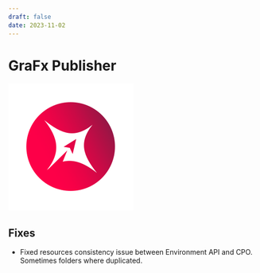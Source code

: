 ```yaml
---
draft: false
date: 2023-11-02
---
```


# GraFx Publisher

![rn_icon](icon-GraFx-Publisher.svg)

## Fixes

- Fixed resources consistency issue between Environment API and CPO. Sometimes folders where duplicated.